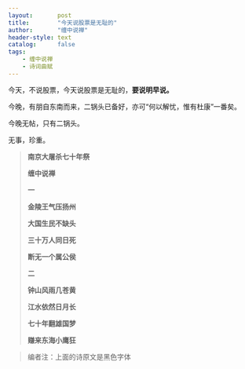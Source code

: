 ```yaml
---
layout:       post
title:        "今天说股票是无耻的"
author:       "缠中说禅"
header-style: text
catalog:      false
tags:
    - 缠中说禅
    - 诗词曲赋
---
```


今天，不说股票，今天说股票是无耻的，**要说明早说。**



今晚，有朋自东南而来，二锅头已备好，亦可“何以解忧，惟有杜康”一番矣。



今晚无帖，只有二锅头。



无事，珍重。

 

> **南京大屠杀七十年祭**
>
> 
>
> **缠中说禅**
>
> 
>
> **一**
>
> 
>
> **金陵王气压扬州**
>
> **大国生民不缺头**
>
> **三十万人同日死**
>
> **断无一个属公侯**
>
> 
>
> **二**
>
> 
>
> **钟山风雨几苍黄**
>
> **江水依然日月长**
>
> **七十年翻雄国梦**
>
> **赚来东海小鹰狂**



> 编者注：上面的诗原文是黑色字体

